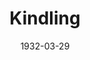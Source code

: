 ---
title: Kindling
date: 1932-03-29
closing_date:
layout: productions
featured_image:
image_caption:
image_credit:
playbill:
Theatre: Theatre Jacksonville
crew:
- Staging and Props: Anne C. Lalor
- Director: Philip Devlin
cast:
- Mrs. Bates: Charlotte Bowden Perry
- Mr. Howland: Eugene LeaMond
- Steve Bates: Harry Lewis
- Donovan: J.H. Richards
- Maggie Schultz: Louise Twitty
- Mrs. Burke-Smith: Marguerite Culp
- Dr. Ralph Taylor: Ralph W. Cooper, Jr.
- Alice: Sara Clark
- Rafferty: Sidney Clark
- Heinrich Schultz: Stokes Perry
external_links:
---